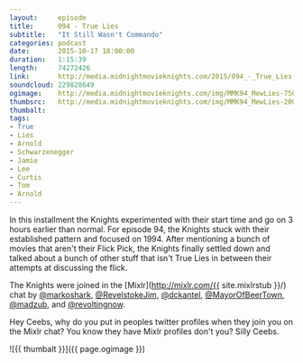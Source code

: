 ```yaml
---
layout:     episode
title:      094 - True Lies
subtitle:   "It Still Wasn't Commando"
categories: podcast
date:       2015-10-17 18:00:00
duration:   1:15:39
length:     74272426
link:       http://media.midnightmovieknights.com/2015/094_-_True_Lies.m4a
soundcloud: 229828649
ogimage:    http://media.midnightmovieknights.com/img/MMK94_MewLies-750x421.png
thumbsrc:   http://media.midnightmovieknights.com/img/MMK94_MewLies-200x112.png
thumbalt:   
tags:
- True
- Lies
- Arnold
- Schwarzenegger
- Jamie
- Lee
- Curtis
- Tom
- Arnold
---
```

In this installment the Knights experimented with their start time and go on 3 hours earlier than normal. For episode 94, the Knights stuck with their established pattern and focused on 1994. After mentioning a bunch of movies that aren't their Flick Pick, the Knights finally settled down and talked about a bunch of other stuff that isn't True Lies in between their attempts at discussing the flick.

The Knights were joined in the [Mixlr](http://mixlr.com/{{ site.mixlrstub }}/) chat by [@markoshark](https://twitter.com/markoshark), [@RevelstokeJim](https://twitter.com/RevelstokeJim), [@dckantel](https://twitter.com/dckantel), [@MayorOfBeerTown](https://twitter.com/MayorOfBeerTown), [@madzub](https://twitter.com/madzub), and [@revoltingnow](https://twitter.com/revoltingnow).

Hey Ceebs, why do you put in peoples twitter profiles when they join you on the Mixlr chat? You know they have Mixlr profiles don't you? Silly Ceebs.

![{{ thumbalt }}]({{ page.ogimage }})